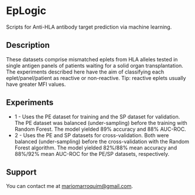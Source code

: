 EpLogic
=======

Scripts for Anti-HLA antibody target prediction via machine learning.

Description
-----------
These datasets comprise mismatched eplets from HLA alleles tested in single antigen panels of patients waiting for a solid organ transplantation. The experiments described here have the aim of classifying each eplet/panel/patient as reactive or non-reactive. Tip: reactive eplets usually have greater MFI values.


Experiments
-----------

* 1 - Uses the PE dataset for training and the SP dataset for validation. The PE dataset was balanced (under-sampling) before the training with Random Forest. The model yielded 89% accuracy and 88% AUC-ROC.
* 2 - Uses the PE and SP datasets for cross-validation. Both were balanced (under-sampling) before the cross-validation with the Random Forest algorithm. The model yielded 82%/88% mean accuracy and 88%/92% mean AUC-ROC for the PE/SP datasets, respectively.

Support
-------

You can contact me at mariomarroquim@gmail.com.
